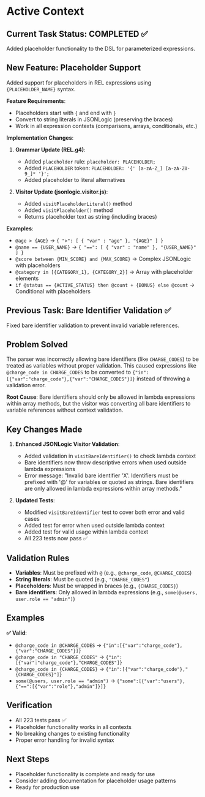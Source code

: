 # Active Context

## Current Task Status: COMPLETED ✅
Added placeholder functionality to the DSL for parameterized expressions.

## New Feature: Placeholder Support
Added support for placeholders in REL expressions using `{PLACEHOLDER_NAME}` syntax.

**Feature Requirements**:
- Placeholders start with `{` and end with `}`
- Convert to string literals in JSONLogic (preserving the braces)
- Work in all expression contexts (comparisons, arrays, conditionals, etc.)

**Implementation Changes**:
1. **Grammar Update (REL.g4)**:
   - Added `placeholder` rule: `placeholder: PLACEHOLDER;`
   - Added `PLACEHOLDER` token: `PLACEHOLDER: '{' [a-zA-Z_] [a-zA-Z0-9_]* '}';`
   - Added placeholder to literal alternatives

2. **Visitor Update (jsonlogic.visitor.js)**:
   - Added `visitPlaceholderLiteral()` method
   - Added `visitPlaceholder()` method
   - Returns placeholder text as string (including braces)

**Examples**:
- `@age > {AGE}` → `{ ">": [ { "var" : "age" }, "{AGE}" ] }`
- `@name == {USER_NAME}` → `{ "==": [ { "var" : "name" }, "{USER_NAME}" ] }`
- `@score between {MIN_SCORE} and {MAX_SCORE}` → Complex JSONLogic with placeholders
- `@category in [{CATEGORY_1}, {CATEGORY_2}]` → Array with placeholder elements
- `if @status == {ACTIVE_STATUS} then @count + {BONUS} else @count` → Conditional with placeholders

## Previous Task: Bare Identifier Validation ✅
Fixed bare identifier validation to prevent invalid variable references.

## Problem Solved
The parser was incorrectly allowing bare identifiers (like `CHARGE_CODES`) to be treated as variables without proper validation. This caused expressions like `@charge_code in CHARGE_CODES` to be converted to `{"in":[{"var":"charge_code"},{"var":"CHARGE_CODES"}]}` instead of throwing a validation error.

**Root Cause**: Bare identifiers should only be allowed in lambda expressions within array methods, but the visitor was converting all bare identifiers to variable references without context validation.

## Key Changes Made
1. **Enhanced JSONLogic Visitor Validation**:
   - Added validation in `visitBareIdentifier()` to check lambda context
   - Bare identifiers now throw descriptive errors when used outside lambda expressions
   - Error message: "Invalid bare identifier 'X'. Identifiers must be prefixed with '@' for variables or quoted as strings. Bare identifiers are only allowed in lambda expressions within array methods."

2. **Updated Tests**:
   - Modified `visitBareIdentifier` test to cover both error and valid cases
   - Added test for error when used outside lambda context
   - Added test for valid usage within lambda context
   - All 223 tests now pass ✅

## Validation Rules
- **Variables**: Must be prefixed with `@` (e.g., `@charge_code`, `@CHARGE_CODES`)
- **String literals**: Must be quoted (e.g., `"CHARGE_CODES"`)
- **Placeholders**: Must be wrapped in braces (e.g., `{CHARGE_CODES}`)
- **Bare identifiers**: Only allowed in lambda expressions (e.g., `some(@users, user.role == "admin")`)

## Examples
**✅ Valid**:
- `@charge_code in @CHARGE_CODES` → `{"in":[{"var":"charge_code"},{"var":"CHARGE_CODES"}]}`
- `@charge_code in "CHARGE_CODES"` → `{"in":[{"var":"charge_code"},"CHARGE_CODES"]}`
- `@charge_code in {CHARGE_CODES}` → `{"in":[{"var":"charge_code"},"{CHARGE_CODES}"]}`
- `some(@users, user.role == "admin")` → `{"some":[{"var":"users"},{"==":[{"var":"role"},"admin"]}]}`

## Verification
- All 223 tests pass ✅
- Placeholder functionality works in all contexts
- No breaking changes to existing functionality
- Proper error handling for invalid syntax

## Next Steps
- Placeholder functionality is complete and ready for use
- Consider adding documentation for placeholder usage patterns
- Ready for production use